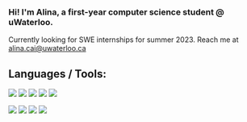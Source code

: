 ### Hi! I'm Alina, a first-year computer science student @ uWaterloo.

Currently looking for SWE internships for summer 2023.
Reach me at alina.cai@uwaterloo.ca

## Languages / Tools:

![](https://img.shields.io/badge/-C-00599C?style=flat&logo=c%2B%2B&logoColor=white)
![](https://img.shields.io/badge/-C++-00599C?style=flat&logo=c%2B%2B&logoColor=white)
![](https://img.shields.io/badge/-Python-000000?style=flat&logo=markdown&logoColor=white)
![](https://img.shields.io/badge/-Javascript-F7DF1E?style=flat&logo=javascript&logoColor=white)
![](https://img.shields.io/badge/-Markdown-000000?style=flat&logo=markdown&logoColor=white)

![](https://img.shields.io/badge/-Git-F05032?style=flat&logo=git&logoColor=white)
[![](https://img.shields.io/badge/Terminal-Oh%20My%20Zsh-4EAA25?labelColor=111111&style=flat&logo=gnu-bash&logoColor=white)](https://github.com/ohmyzsh/ohmyzsh)
[![](https://img.shields.io/badge/Messaging-Discord-7289da?labelColor=111111&style=flat&logo=discord&logoColor=white)](https://discord.com)
[![](https://img.shields.io/badge/Editor-VS_Code-007ACC?labelColor=111111&style=flat&logo=visual-studio-code&logoColor=white)](https://code.visualstudio.com/)
